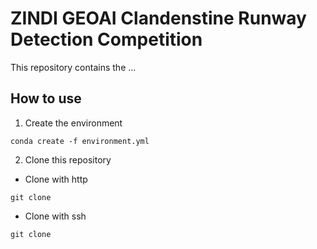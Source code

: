 # ZINDI GEOAI Clandenstine Runway Detection Competition
This repository contains the ...

## How to use
1. Create the environment
```
conda create -f environment.yml
```

2. Clone this repository
- Clone with http
```
git clone 
```
- Clone with ssh
```
git clone 
```
